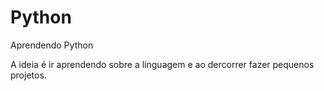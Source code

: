 # Python
Aprendendo Python

A ideia é ir aprendendo sobre a linguagem e ao dercorrer fazer pequenos projetos.
 
